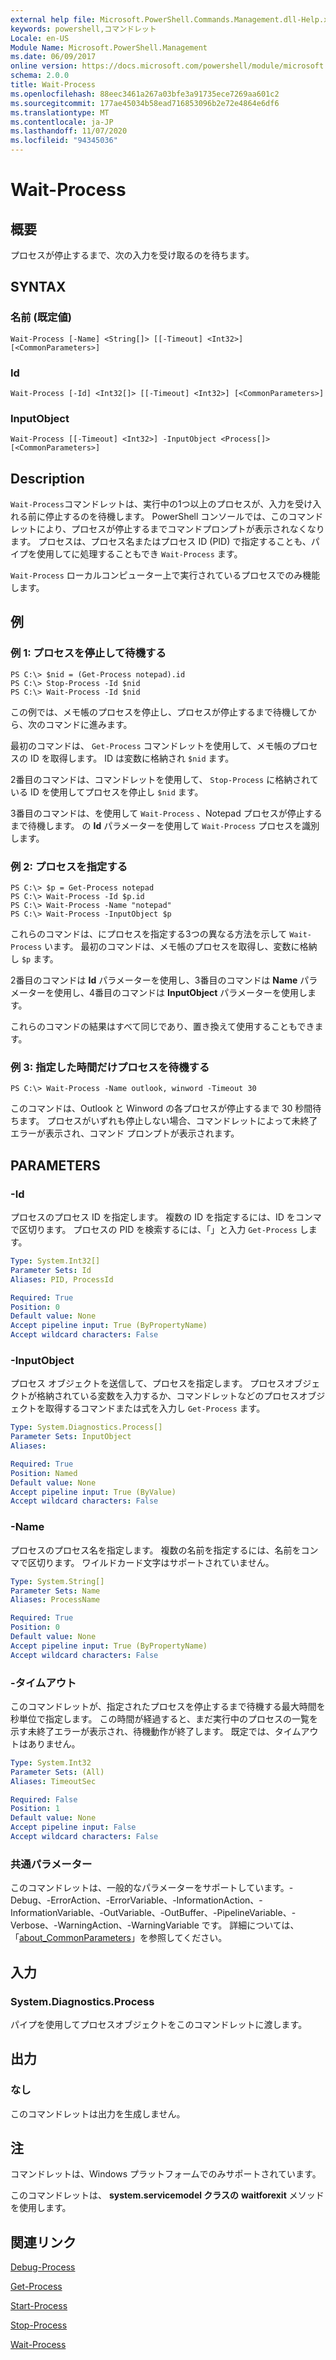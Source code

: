 ```yaml
---
external help file: Microsoft.PowerShell.Commands.Management.dll-Help.xml
keywords: powershell,コマンドレット
Locale: en-US
Module Name: Microsoft.PowerShell.Management
ms.date: 06/09/2017
online version: https://docs.microsoft.com/powershell/module/microsoft.powershell.management/wait-process?view=powershell-6&WT.mc_id=ps-gethelp
schema: 2.0.0
title: Wait-Process
ms.openlocfilehash: 88eec3461a267a03bfe3a91735ece7269aa601c2
ms.sourcegitcommit: 177ae45034b58ead716853096b2e72e4864e6df6
ms.translationtype: MT
ms.contentlocale: ja-JP
ms.lasthandoff: 11/07/2020
ms.locfileid: "94345036"
---
```

# Wait-Process

## 概要
プロセスが停止するまで、次の入力を受け取るのを待ちます。

## SYNTAX

### 名前 (既定値)

```
Wait-Process [-Name] <String[]> [[-Timeout] <Int32>] [<CommonParameters>]
```

### Id

```
Wait-Process [-Id] <Int32[]> [[-Timeout] <Int32>] [<CommonParameters>]
```

### InputObject

```
Wait-Process [[-Timeout] <Int32>] -InputObject <Process[]> [<CommonParameters>]
```

## Description

`Wait-Process`コマンドレットは、実行中の1つ以上のプロセスが、入力を受け入れる前に停止するのを待機します。 PowerShell コンソールでは、このコマンドレットにより、プロセスが停止するまでコマンドプロンプトが表示されなくなります。 プロセスは、プロセス名またはプロセス ID (PID) で指定することも、パイプを使用してに処理することもでき `Wait-Process` ます。

`Wait-Process` ローカルコンピューター上で実行されているプロセスでのみ機能します。

## 例

### 例 1: プロセスを停止して待機する

```
PS C:\> $nid = (Get-Process notepad).id
PS C:\> Stop-Process -Id $nid
PS C:\> Wait-Process -Id $nid
```

この例では、メモ帳のプロセスを停止し、プロセスが停止するまで待機してから、次のコマンドに進みます。

最初のコマンドは、 `Get-Process` コマンドレットを使用して、メモ帳のプロセスの ID を取得します。 ID は変数に格納され `$nid` ます。

2番目のコマンドは、コマンドレットを使用して、 `Stop-Process` に格納されている ID を使用してプロセスを停止し `$nid` ます。

3番目のコマンドは、を使用して `Wait-Process` 、Notepad プロセスが停止するまで待機します。 の **Id** パラメーターを使用して `Wait-Process` プロセスを識別します。

### 例 2: プロセスを指定する

```
PS C:\> $p = Get-Process notepad
PS C:\> Wait-Process -Id $p.id
PS C:\> Wait-Process -Name "notepad"
PS C:\> Wait-Process -InputObject $p
```

これらのコマンドは、にプロセスを指定する3つの異なる方法を示して `Wait-Process` います。 最初のコマンドは、メモ帳のプロセスを取得し、変数に格納し `$p` ます。

2番目のコマンドは **Id** パラメーターを使用し、3番目のコマンドは **Name** パラメーターを使用し、4番目のコマンドは **InputObject** パラメーターを使用します。

これらのコマンドの結果はすべて同じであり、置き換えて使用することもできます。

### 例 3: 指定した時間だけプロセスを待機する

```
PS C:\> Wait-Process -Name outlook, winword -Timeout 30
```

このコマンドは、Outlook と Winword の各プロセスが停止するまで 30 秒間待ちます。 プロセスがいずれも停止しない場合、コマンドレットによって未終了エラーが表示され、コマンド プロンプトが表示されます。

## PARAMETERS

### -Id

プロセスのプロセス ID を指定します。 複数の ID を指定するには、ID をコンマで区切ります。
プロセスの PID を検索するには、「」と入力 `Get-Process` します。

```yaml
Type: System.Int32[]
Parameter Sets: Id
Aliases: PID, ProcessId

Required: True
Position: 0
Default value: None
Accept pipeline input: True (ByPropertyName)
Accept wildcard characters: False
```

### -InputObject

プロセス オブジェクトを送信して、プロセスを指定します。 プロセスオブジェクトが格納されている変数を入力するか、コマンドレットなどのプロセスオブジェクトを取得するコマンドまたは式を入力し `Get-Process` ます。

```yaml
Type: System.Diagnostics.Process[]
Parameter Sets: InputObject
Aliases:

Required: True
Position: Named
Default value: None
Accept pipeline input: True (ByValue)
Accept wildcard characters: False
```

### -Name

プロセスのプロセス名を指定します。 複数の名前を指定するには、名前をコンマで区切ります。 ワイルドカード文字はサポートされていません。

```yaml
Type: System.String[]
Parameter Sets: Name
Aliases: ProcessName

Required: True
Position: 0
Default value: None
Accept pipeline input: True (ByPropertyName)
Accept wildcard characters: False
```

### -タイムアウト

このコマンドレットが、指定されたプロセスを停止するまで待機する最大時間を秒単位で指定します。
この時間が経過すると、まだ実行中のプロセスの一覧を示す未終了エラーが表示され、待機動作が終了します。 既定では、タイムアウトはありません。

```yaml
Type: System.Int32
Parameter Sets: (All)
Aliases: TimeoutSec

Required: False
Position: 1
Default value: None
Accept pipeline input: False
Accept wildcard characters: False
```

### 共通パラメーター

このコマンドレットは、一般的なパラメーターをサポートしています。-Debug、-ErrorAction、-ErrorVariable、-InformationAction、-InformationVariable、-OutVariable、-OutBuffer、-PipelineVariable、-Verbose、-WarningAction、-WarningVariable です。 詳細については、「[about_CommonParameters](https://go.microsoft.com/fwlink/?LinkID=113216)」を参照してください。

## 入力

### System.Diagnostics.Process

パイプを使用してプロセスオブジェクトをこのコマンドレットに渡します。

## 出力

### なし

このコマンドレットは出力を生成しません。

## 注

コマンドレットは、Windows プラットフォームでのみサポートされています。

このコマンドレットは、 **system.servicemodel クラスの** **waitforexit** メソッドを使用します。

## 関連リンク

[Debug-Process](Debug-Process.md)

[Get-Process](Get-Process.md)

[Start-Process](Start-Process.md)

[Stop-Process](Stop-Process.md)

[Wait-Process](Wait-Process.md)
